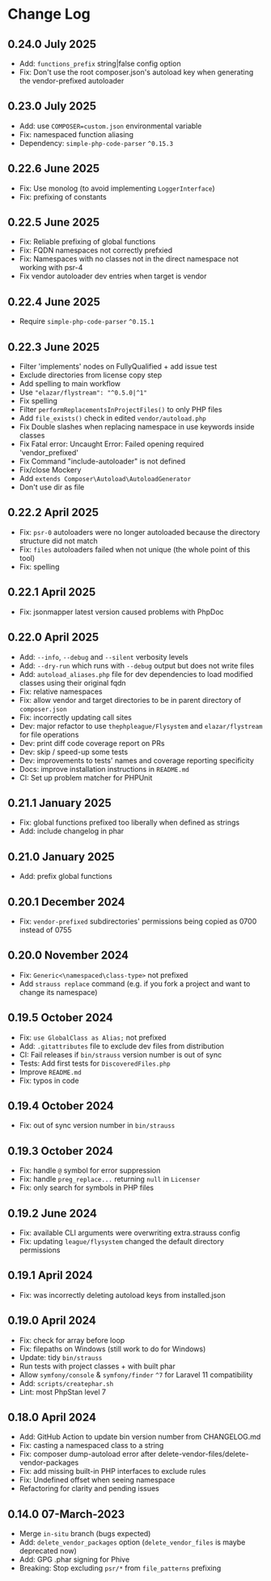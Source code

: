 # Change Log

## 0.24.0 July 2025

* Add: `functions_prefix` string|false config option
* Fix: Don't use the root composer.json's autoload key when generating the vendor-prefixed autoloader

## 0.23.0 July 2025

* Add: use `COMPOSER=custom.json` environmental variable
* Fix: namespaced function aliasing
* Dependency: `simple-php-code-parser` `^0.15.3`

## 0.22.6 June 2025

* Fix: Use monolog (to avoid implementing `LoggerInterface`)
* Fix: prefixing of constants

## 0.22.5 June 2025

* Fix: Reliable prefixing of global functions
* Fix: FQDN namespaces not correctly prefxied
* Fix: Namespaces with no classes not in the direct namespace not working with psr-4
* Fix vendor autoloader dev entries when target is vendor

## 0.22.4 June 2025

* Require `simple-php-code-parser` `^0.15.1`

## 0.22.3 June 2025

* Filter 'implements' nodes on FullyQualified + add issue test
* Exclude directories from license copy step
* Add spelling to main workflow
* Use `"elazar/flystream": "^0.5.0|^1"`
* Fix spelling
* Filter `performReplacementsInProjectFiles()` to only PHP files
* Add `file_exists()` check in edited `vendor/autoload.php`
* Fix Double slashes when replacing namespace in use keywords inside classes
* Fix Fatal error: Uncaught Error: Failed opening required 'vendor_prefixed'
* Fix Command "include-autoloader" is not defined
* Fix/close Mockery
* Add `extends Composer\Autoload\AutoloadGenerator`
* Don't use dir as file

## 0.22.2 April 2025

* Fix: `psr-0` autoloaders were no longer autoloaded because the directory structure did not match
* Fix: `files` autoloaders failed when not unique (the whole point of this tool)
* Fix: spelling

## 0.22.1 April 2025

* Fix: jsonmapper latest version caused problems with PhpDoc

## 0.22.0 April 2025

* Add: `--info`, `--debug` and `--silent` verbosity levels
* Add: `--dry-run` which runs with `--debug` output but does not write files
* Add: `autoload_aliases.php` file for dev dependencies to load modified classes using their original fqdn
* Fix: relative namespaces
* Fix: allow vendor and target directories to be in parent directory of `composer.json`
* Fix: incorrectly updating call sites
* Dev: major refactor to use `thephpleague/Flysystem` and `elazar/flystream` for file operations
* Dev: print diff code coverage report on PRs
* Dev: skip / speed-up some tests
* Dev: improvements to tests' names and coverage reporting specificity 
* Docs: improve installation instructions in `README.md` 
* CI: Set up problem matcher for PHPUnit

## 0.21.1 January 2025

* Fix: global functions prefixed too liberally when defined as strings
* Add: include changelog in phar

## 0.21.0 January 2025

* Add: prefix global functions

## 0.20.1 December 2024

* Fix: `vendor-prefixed` subdirectories' permissions being copied as 0700 instead of 0755

## 0.20.0 November 2024

* Fix: `Generic<\namespaced\class-type>` not prefixed
* Add `strauss replace` command (e.g. if you fork a project and want to change its namespace)

## 0.19.5 October 2024

* Fix: `use GlobalClass as Alias;` not prefixed
* Add: `.gitattributes` file to exclude dev files from distribution
* CI: Fail releases if `bin/strauss` version number is out of sync
* Tests: Add first tests for `DiscoveredFiles.php`
* Improve `README.md`
* Fix: typos in code

## 0.19.4 October 2024

* Fix: out of sync version number in `bin/strauss`

## 0.19.3 October 2024

* Fix: handle `@` symbol for error suppression
* Fix: handle `preg_replace...` returning `null` in `Licenser`
* Fix: only search for symbols in PHP files

## 0.19.2 June 2024

* Fix: available CLI arguments were overwriting extra.strauss config
* Fix: updating `league/flysystem` changed the default directory permissions

## 0.19.1 April 2024

* Fix: was incorrectly deleting autoload keys from installed.json

## 0.19.0 April 2024

* Fix: check for array before loop
* Fix: filepaths on Windows (still work to do for Windows)
* Update: tidy `bin/strauss`
* Run tests with project classes + with built phar
* Allow `symfony/console` & `symfony/finder` `^7` for Laravel 11 compatibility
* Add: `scripts/createphar.sh`
* Lint: most PhpStan level 7

## 0.18.0 April 2024

* Add: GitHub Action to update bin version number from CHANGELOG.md
* Fix: casting a namespaced class to a string
* Fix: composer dump-autoload error after delete-vendor-files/delete-vendor-packages
* Fix: add missing built-in PHP interfaces to exclude rules
* Fix: Undefined offset when seeing namespace
* Refactoring for clarity and pending issues

## 0.14.0 07-March-2023

* Merge `in-situ` branch (bugs expected)
* Add: `delete_vendor_packages` option (`delete_vendor_files` is maybe deprecated now)
* Add: GPG .phar signing for Phive
* Breaking: Stop excluding `psr/*` from `file_patterns` prefixing

